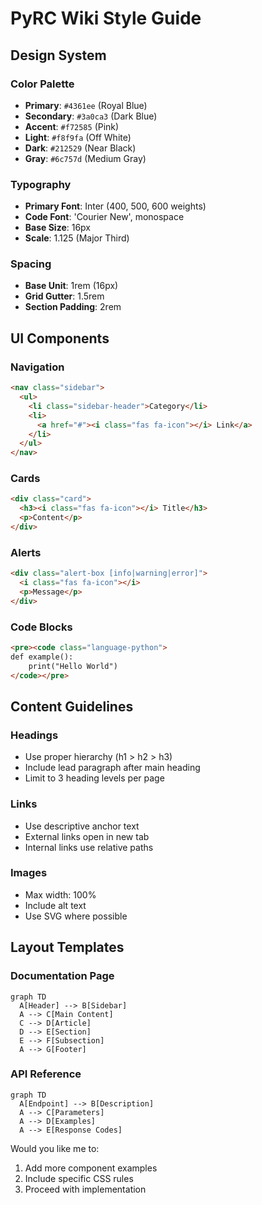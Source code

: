 # PyRC Wiki Style Guide

## Design System

### Color Palette

- **Primary**: `#4361ee` (Royal Blue)
- **Secondary**: `#3a0ca3` (Dark Blue)
- **Accent**: `#f72585` (Pink)
- **Light**: `#f8f9fa` (Off White)
- **Dark**: `#212529` (Near Black)
- **Gray**: `#6c757d` (Medium Gray)

### Typography

- **Primary Font**: Inter (400, 500, 600 weights)
- **Code Font**: 'Courier New', monospace
- **Base Size**: 16px
- **Scale**: 1.125 (Major Third)

### Spacing

- **Base Unit**: 1rem (16px)
- **Grid Gutter**: 1.5rem
- **Section Padding**: 2rem

## UI Components

### Navigation

```html
<nav class="sidebar">
  <ul>
    <li class="sidebar-header">Category</li>
    <li>
      <a href="#"><i class="fas fa-icon"></i> Link</a>
    </li>
  </ul>
</nav>
```

### Cards

```html
<div class="card">
  <h3><i class="fas fa-icon"></i> Title</h3>
  <p>Content</p>
</div>
```

### Alerts

```html
<div class="alert-box [info|warning|error]">
  <i class="fas fa-icon"></i>
  <p>Message</p>
</div>
```

### Code Blocks

```html
<pre><code class="language-python">
def example():
    print("Hello World")
</code></pre>
```

## Content Guidelines

### Headings

- Use proper hierarchy (h1 > h2 > h3)
- Include lead paragraph after main heading
- Limit to 3 heading levels per page

### Links

- Use descriptive anchor text
- External links open in new tab
- Internal links use relative paths

### Images

- Max width: 100%
- Include alt text
- Use SVG where possible

## Layout Templates

### Documentation Page

```mermaid
graph TD
  A[Header] --> B[Sidebar]
  A --> C[Main Content]
  C --> D[Article]
  D --> E[Section]
  E --> F[Subsection]
  A --> G[Footer]
```

### API Reference

```mermaid
graph TD
  A[Endpoint] --> B[Description]
  A --> C[Parameters]
  A --> D[Examples]
  A --> E[Response Codes]
```

Would you like me to:

1. Add more component examples
2. Include specific CSS rules
3. Proceed with implementation
